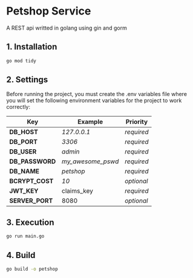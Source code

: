 # Petshop Service

A REST api writted in golang using gin and gorm

## 1. Installation

```bash
go mod tidy
```

## 2. Settings

Before running the project, you must create the .env variables file where you will set the following environment variables for the project to work correctly:

| Key             | Example           | Priority   |
| --------------- | ----------------- | ---------- |
| **DB_HOST**     | _127.0.0.1_       | _required_ |
| **DB_PORT**     | _3306_            | _required_ |
| **DB_USER**     | _admin_           | _required_ |
| **DB_PASSWORD** | _my_awesome_pswd_ | _required_ |
| **DB_NAME**     | _petshop_         | _required_ |
| **BCRYPT_COST** | _10_              | _optional_ |
| **JWT_KEY**     | claims_key        | _required_ |
| **SERVER_PORT** | 8080              | _optional_ |

## 3. Execution

```bash
go run main.go
```

## 4. Build

```bash
go build -o petshop
```
